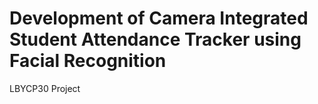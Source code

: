 # Development of Camera Integrated Student Attendance Tracker using Facial Recognition
LBYCP30 Project
